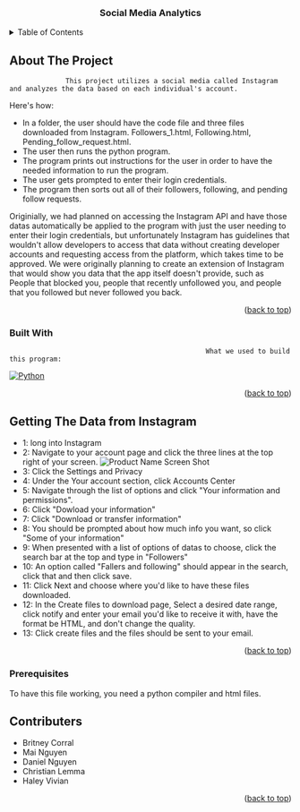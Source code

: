 <a name="readme-top"></a>


<!-- PROJECT LOGO -->
<br />
<div align="center">
  <h3 align="center">Social Media Analytics</h3>

</div>



<!-- TABLE OF CONTENTS -->
<details>
  <summary>Table of Contents</summary>
  <ol>
    <li>
      <a href="#about-the-project">About The Project</a>
      <ul>
        <li><a href="#built-with">Built With</a></li>
      </ul>
    </li>
    <li>
      <a href="#getting-the-data-from-instagram">Getting The Data from Instagram</a>
    </li>
    <li>
      <a href="#prerequisites">Prerequisites</a>
    </li>
    <li><a href="#contributers">Contributers</a></li>
  </ol>
</details>



<!-- ABOUT THE PROJECT -->
## About The Project

                  This project utilizes a social media called Instagram and analyzes the data based on each individual's account.

Here's how:
* In a folder, the user should have the code file and three files downloaded from Instagram. Followers_1.html, Following.html, Pending_follow_request.html.
* The user then runs the python program.
* The program prints out instructions for the user in order to have the needed information to run the program.
* The user gets prompted to enter their login credentials.
* The program then sorts out all of their followers, following, and pending follow requests.

Originially, we had planned on accessing the Instagram API and have those datas automatically be applied to the program with just the user needing to enter their login credentials, but unfortunately Instagram has guidelines that wouldn't allow developers to access that data without creating developer accounts and requesting access from the platform, which takes time to be approved. We were originally planning to create an extension of Instagram that would show you data that the app itself doesn't provide, such as People that blocked you, people that recently unfollowed you, and people that you followed but never followed you back.

<p align="right">(<a href="#readme-top">back to top</a>)</p>



### Built With

                                                     What we used to build this program:

 [![Python][Python]][Python-url]

<p align="right">(<a href="#readme-top">back to top</a>)</p>



<!-- GETTING STARTED -->
## Getting The Data from Instagram

* 1: long into Instagram
* 2: Navigate to your account page and click the three lines at the top right of your screen.
![Product Name Screen Shot][Insta-screenshot]
* 3: Click the Settings and Privacy
* 4: Under the Your account section, click Accounts Center
* 5: Navigate through the list of options and click "Your information and permissions".
* 6: Click "Dowload your information"
* 7: Click "Download or transfer information"
* 8: You should be prompted about how much info you want, so click "Some of your information"
* 9: When presented with a list of options of datas to choose, click the search bar at the top and type in "Followers"
* 10: An option called "Fallers and following" should appear in the search, click that and then click save.
* 11: Click Next and choose where you'd like to have these files downloaded.
* 12: In the Create files to download page, Select a desired date range, click notify and enter your email you'd like to receive it with, have the format be HTML, and don't change the quality.
* 13: Click create files and the files should be sent to your email.
<p align="right">(<a href="#readme-top">back to top</a>)</p>

### Prerequisites

To have this file working, you need a python compiler and html files.


<!-- CONTRIBUTING -->
## Contributers

* Britney Corral
* Mai Nguyen
* Daniel Nguyen
* Christian Lemma
* Haley Vivian

<p align="right">(<a href="#readme-top">back to top</a>)</p>



<!-- MARKDOWN LINKS & IMAGES -->
[product-screenshot]: images/screenshot.png
[Insta-screenshot]: https://static-prod.adweek.com/wp-content/uploads/2018/10/Instagram-Profile-Menu-Button.png
[Python]: https://miro.medium.com/v2/resize:fit:1400/format:webp/1*m0H6-tUbW6grMlezlb52yw.png
[Python-url]: https://www.python.org/


